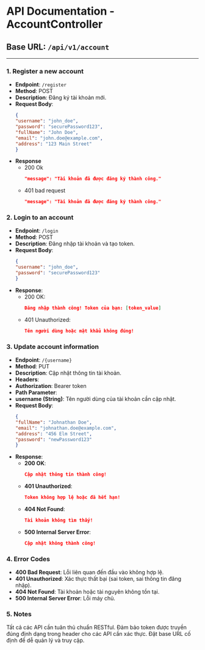 # API Documentation - AccountController

## Base URL: `/api/v1/account`

---

### 1. **Register a new account**
- **Endpoint**: `/register`
- **Method**: POST
- **Description**: Đăng ký tài khoản mới.
- **Request Body**:
  ```json
  {
  "username": "john_doe",
  "password": "securePassword123",
  "fullName": "John Doe",
  "email": "john.doe@example.com",
  "address": "123 Main Street"
  }
- **Response**
  - 200 Ok
    ```json
    "message": "Tài khoản đã được đăng ký thành công."
  - 401 bad request
    ```json
    "message": "Tài khoản đã được đăng ký thành công."
### 2. **Login to an account**
- **Endpoint**: `/login`
- **Method**: POST
- **Description**: Đăng nhập tài khoản và tạo token.
- **Request Body**:
   ```json
   {
   "username": "john_doe",
   "password": "securePassword123"
   }
- **Response**:
  - 200 OK:
      ```json
    Đăng nhập thành công! Token của bạn: [token_value]
  - 401 Unauthorized:
      ```json
    Tên người dùng hoặc mật khẩu không đúng!
### 3. **Update account information**
- **Endpoint**: `/{username}`
- **Method**: PUT
- **Description**: Cập nhật thông tin tài khoản.
- **Headers**:
- **Authorization**: Bearer token
- **Path Parameter**:
- **username (String)**: Tên người dùng của tài khoản cần cập nhật.
- **Request Body**:
    ```json
    {
    "fullName": "Johnathan Doe",
    "email": "johnathan.doe@example.com",
    "address": "456 Elm Street",
    "password": "newPassword123"
    }
- **Response**:
  - **200 OK**:
      ```json
      Cập nhật thông tin thành công!
  - **401 Unauthorized**:
      ```json
      Token không hợp lệ hoặc đã hết hạn!
  - **404 Not Found**:
      ```json
      Tài khoản không tìm thấy!
  - **500 Internal Server Error**:
      ```json
      Cập nhật không thành công!
### **4. Error Codes**
- **400 Bad Request**: Lỗi liên quan đến đầu vào không hợp lệ.
- **401 Unauthorized**: Xác thực thất bại (sai token, sai thông tin đăng nhập).
- **404 Not Found**: Tài khoản hoặc tài nguyên không tồn tại.
- **500 Internal Server Error**: Lỗi máy chủ.
### **5. Notes**
   Tất cả các API cần tuân thủ chuẩn RESTful.
   Đảm bảo token được truyền đúng định dạng trong header cho các API cần xác thực.
   Đặt base URL cố định để dễ quản lý và truy cập.